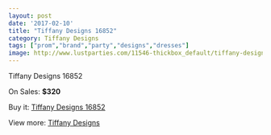 ```yaml
---
layout: post
date: '2017-02-10'
title: "Tiffany Designs 16852"
category: Tiffany Designs
tags: ["prom","brand","party","designs","dresses"]
image: http://www.lustparties.com/11546-thickbox_default/tiffany-designs-16852.jpg
---
```

Tiffany Designs 16852

On Sales: **$320**
<a href="https://www.lustparties.com/en/tiffany-designs/4153-tiffany-designs-16852.html"><amp-img layout="responsive" width="600" height="600" src="//www.lustparties.com/11546-thickbox_default/tiffany-designs-16852.jpg" alt="Tiffany Designs 16852 0" /></a>
<a href="https://www.lustparties.com/en/tiffany-designs/4153-tiffany-designs-16852.html"><amp-img layout="responsive" width="600" height="600" src="//www.lustparties.com/11547-thickbox_default/tiffany-designs-16852.jpg" alt="Tiffany Designs 16852 1" /></a>

Buy it: [Tiffany Designs 16852](https://www.lustparties.com/en/tiffany-designs/4153-tiffany-designs-16852.html "Tiffany Designs 16852")

View more: [Tiffany Designs](https://www.lustparties.com/en/19-tiffany-designs "Tiffany Designs")